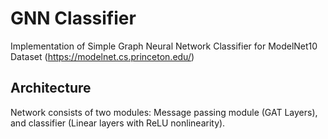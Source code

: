 # GNN Classifier
Implementation of Simple Graph Neural Network Classifier for ModelNet10 Dataset (https://modelnet.cs.princeton.edu/)

## Architecture
Network consists of two modules: Message passing module (GAT Layers), and classifier (Linear layers with ReLU nonlinearity).
